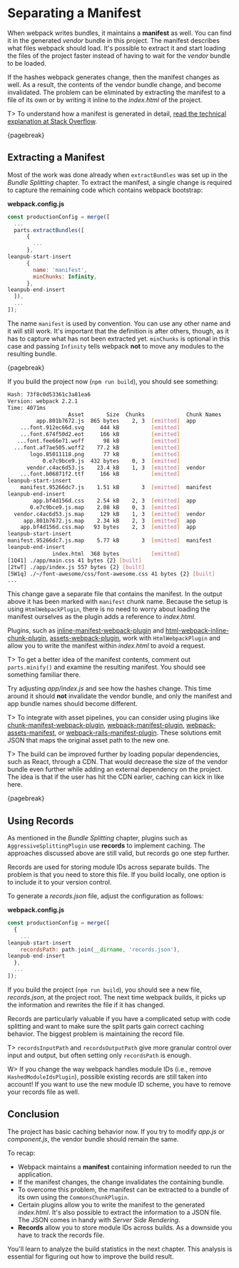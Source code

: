 # Separating a Manifest

When webpack writes bundles, it maintains a **manifest** as well. You can find it in the generated *vendor* bundle in this project. The manifest describes what files webpack should load. It's possible to extract it and start loading the files of the project faster instead of having to wait for the *vendor* bundle to be loaded.

If the hashes webpack generates change, then the manifest changes as well. As a result, the contents of the vendor bundle change, and become invalidated. The problem can be eliminated by extracting the manifest to a file of its own or by writing it inline to the *index.html* of the project.

T> To understand how a manifest is generated in detail, [read the technical explanation at Stack Overflow](https://stackoverflow.com/questions/39548175/can-someone-explain-webpacks-commonschunkplugin/39600793).

{pagebreak}

## Extracting a Manifest

Most of the work was done already when `extractBundles` was set up in the *Bundle Splitting* chapter. To extract the manifest, a single change is required to capture the remaining code which contains webpack bootstrap:

**webpack.config.js**

```javascript
const productionConfig = merge([
  ...
  parts.extractBundles([
      {
        ...
      },
leanpub-start-insert
      {
        name: 'manifest',
        minChunks: Infinity,
      },
leanpub-end-insert
  ]),
  ...
]);
```

The name `manifest` is used by convention. You can use any other name and it will still work. It's important that the definition is after others, though, as it has to capture what has not been extracted yet. `minChunks` is optional in this case and passing `Infinity` tells webpack **not** to move any modules to the resulting bundle.

{pagebreak}

If you build the project now (`npm run build`), you should see something:

```bash
Hash: 73f8c0d53361c3a81ea6
Version: webpack 2.2.1
Time: 4071ms
                   Asset       Size  Chunks             Chunk Names
         app.801b7672.js  865 bytes    2, 3  [emitted]  app
    ...font.912ec66d.svg     444 kB          [emitted]
    ...font.674f50d2.eot     166 kB          [emitted]
   ...font.fee66e71.woff      98 kB          [emitted]
  ...font.af7ae505.woff2    77.2 kB          [emitted]
       logo.85011118.png      77 kB          [emitted]
           0.e7c9bce9.js  432 bytes    0, 3  [emitted]
      vendor.c4ac6d53.js    23.4 kB    1, 3  [emitted]  vendor
    ...font.b06871f2.ttf     166 kB          [emitted]
leanpub-start-insert
    manifest.95266dc7.js    1.51 kB       3  [emitted]  manifest
leanpub-end-insert
        app.bf4d156d.css    2.54 kB    2, 3  [emitted]  app
       0.e7c9bce9.js.map    2.08 kB    0, 3  [emitted]
  vendor.c4ac6d53.js.map     129 kB    1, 3  [emitted]  vendor
     app.801b7672.js.map    2.34 kB    2, 3  [emitted]  app
    app.bf4d156d.css.map   93 bytes    2, 3  [emitted]  app
leanpub-start-insert
manifest.95266dc7.js.map    5.77 kB       3  [emitted]  manifest
leanpub-end-insert
              index.html  368 bytes          [emitted]
[1Q41] ./app/main.css 41 bytes {2} [built]
[2twT] ./app/index.js 557 bytes {2} [built]
[5W1q] ./~/font-awesome/css/font-awesome.css 41 bytes {2} [built]
...
```

This change gave a separate file that contains the manifest. In the output above it has been marked with `manifest` chunk name. Because the setup is using `HtmlWebpackPlugin`, there is no need to worry about loading the manifest ourselves as the plugin adds a reference to *index.html*.

Plugins, such as [inline-manifest-webpack-plugin](https://www.npmjs.com/package/inline-manifest-webpack-plugin) and [html-webpack-inline-chunk-plugin](https://www.npmjs.com/package/html-webpack-inline-chunk-plugin), [assets-webpack-plugin](https://www.npmjs.com/package/assets-webpack-plugin), work with `HtmlWebpackPlugin` and allow you to write the manifest within *index.html* to avoid a request.

T> To get a better idea of the manifest contents, comment out `parts.minify()` and examine the resulting manifest. You should see something familiar there.

Try adjusting *app/index.js* and see how the hashes change. This time around it should **not** invalidate the vendor bundle, and only the manifest and app bundle names should become different.

T> To integrate with asset pipelines, you can consider using plugins like [chunk-manifest-webpack-plugin](https://www.npmjs.com/package/chunk-manifest-webpack-plugin), [webpack-manifest-plugin](https://www.npmjs.com/package/webpack-manifest-plugin), [webpack-assets-manifest](https://www.npmjs.com/package/webpack-assets-manifest), or [webpack-rails-manifest-plugin](https://www.npmjs.com/package/webpack-rails-manifest-plugin). These solutions emit JSON that maps the original asset path to the new one.

T> The build can be improved further by loading popular dependencies, such as React, through a CDN. That would decrease the size of the vendor bundle even further while adding an external dependency on the project. The idea is that if the user has hit the CDN earlier, caching can kick in like here.

{pagebreak}

## Using Records

As mentioned in the *Bundle Splitting* chapter, plugins such as `AggressiveSplittingPlugin` use **records** to implement caching. The approaches discussed above are still valid, but records go one step further.

Records are used for storing module IDs across separate builds. The problem is that you need to store this file. If you build locally, one option is to include it to your version control.

To generate a *records.json* file, adjust the configuration as follows:

**webpack.config.js**

```javascript
const productionConfig = merge([
  {
    ...
leanpub-start-insert
    recordsPath: path.join(__dirname, 'records.json'),
leanpub-end-insert
  },
  ...
]);
```

If you build the project (`npm run build`), you should see a new file, *records.json*, at the project root. The next time webpack builds, it picks up the information and rewrites the file if it has changed.

Records are particularly valuable if you have a complicated setup with code splitting and want to make sure the split parts gain correct caching behavior. The biggest problem is maintaining the record file.

T> `recordsInputPath` and `recordsOutputPath` give more granular control over input and output, but often setting only `recordsPath` is enough.

W> If you change the way webpack handles module IDs (i.e., remove `HashedModuleIdsPlugin`), possible existing records are still taken into account! If you want to use the new module ID scheme, you have to remove your records file as well.

## Conclusion

The project has basic caching behavior now. If you try to modify *app.js* or *component.js*, the vendor bundle should remain the same.

To recap:

* Webpack maintains a **manifest** containing information needed to run the application.
* If the manifest changes, the change invalidates the containing bundle.
* To overcome this problem, the manifest can be extracted to a bundle of its own using the `CommonsChunkPlugin`.
* Certain plugins allow you to write the manifest to the generated *index.html*. It's also possible to extract the information to a JSON file. The JSON comes in handy with *Server Side Rendering*.
* **Records** allow you to store module IDs across builds. As a downside you have to track the records file.

You'll learn to analyze the build statistics in the next chapter. This analysis is essential for figuring out how to improve the build result.
